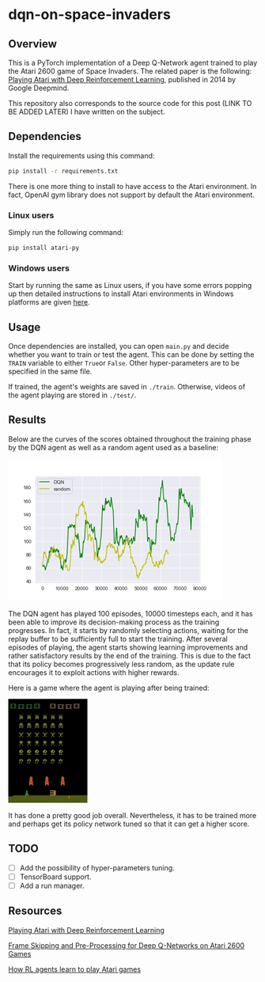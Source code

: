 # dqn-on-space-invaders

## Overview

This is a PyTorch implementation of a Deep Q-Network agent trained to play the Atari 2600 game of Space Invaders. The related paper is the following: [Playing Atari with Deep Reinforcement Learning](https://arxiv.org/pdf/1312.5602v1.pdf), published in 2014 by Google Deepmind. 

This repository also corresponds to the source code for this post (LINK TO BE ADDED LATER) I have written on the subject.

## Dependencies

Install the requirements using this command:

```bash
pip install -r requirements.txt
```

There is one more thing to install to have access to the Atari environment. In fact, OpenAI gym library does not support by default the Atari environment. 

### Linux users

Simply run the following command:
```bash
pip install atari-py
```
### Windows users

Start by running the same as Linux users, if you have some errors popping up then detailed instructions to install Atari environments in Windows platforms are given [here](https://github.com/Kojoley/atari-py).    

## Usage

Once dependencies are installed, you can open `main.py` and decide whether you want to train or test the agent. This can be done by setting the `TRAIN` variable to either `True`or `False`. Other hyper-parameters are to be specified in the same file.

If trained, the agent's weights are saved in `./train`. Otherwise, videos of the agent playing are stored in `./test/`.

## Results

Below are the curves of the scores obtained throughout the training phase by the DQN agent as well as a random agent used as a baseline:

<img text-align="center" src="./assets/scores.jpg"/> 

The DQN agent has played 100 episodes, 10000 timesteps each, and it has been able to improve its decision-making process as the training progresses. In fact, it starts by randomly selecting actions, waiting for the replay buffer to be sufficiently full to start the training. After several episodes of playing, the agent starts showing learning improvements and rather satisfactory results by the end of the training. This is due to the fact that its policy becomes progressively less random, as the update rule encourages it to exploit actions with higher rewards. 

Here is a game where the agent is playing after being trained: 

<img text-align="center" src="./assets/game.gif"/> 

It has done a pretty good job overall. Nevertheless, it has to be trained more and perhaps get its policy network tuned so that it can get a higher score.

## TODO
- [ ] Add the possibility of hyper-parameters tuning.
- [ ] TensorBoard support.
- [ ] Add a run manager.

## Resources

[Playing Atari with Deep Reinforcement Learning](https://arxiv.org/pdf/1312.5602v1.pdf )

[Frame Skipping and Pre-Processing for Deep Q-Networks on Atari 2600 Games](https://danieltakeshi.github.io/2016/11/25/frame-skipping-and-preprocessing-for-deep-q-networks-on-atari-2600-games/)

[How RL agents learn to play Atari games](https://www.youtube.com/watch?v=rbsqaJwpu6A&feature=youtu.be&t=9m55s)


